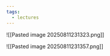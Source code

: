 ```yaml
---
tags:
  - lectures
---
```

![[Pasted image 20250811231323.png]]



![[Pasted image 20250811231357.png]]